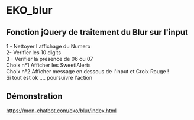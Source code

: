 # EKO_blur


## Fonction jQuery de traitement du Blur sur l'input
1 - Nettoyer l'affichage du Numero<br />
2- Verifier les 10 digits<br />
3 - Verifier la présence de 06 ou 07<br />
Choix n°1 Afficher les SweetlAlerts<br />
Choix n°2 Afficher message en dessous de l'input et Croix Rouge !<br />
Si tout est ok .... poursuivre l'action<br />

## Démonstration 
https://mon-chatbot.com/eko/blur/index.html

